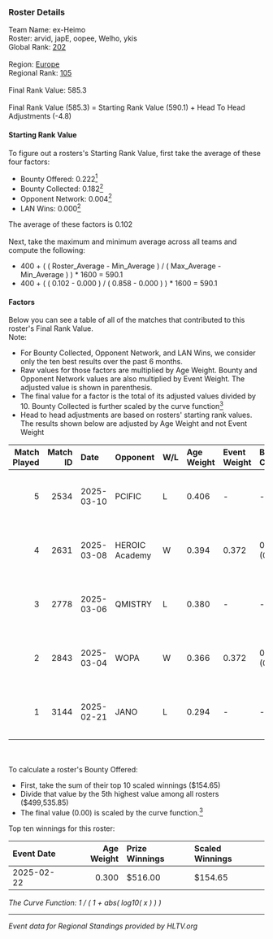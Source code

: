### Roster Details<br />
Team Name: ex-Heimo<br />
Roster: arvid, japE, oopee, Welho, ykis<br />
Global Rank: [202](../../standings_global_2025_07_07.md)<br />
<br />
Region: [Europe]( ../../standings_europe_2025_07_07.md)<br />
Regional Rank: [105]( ../../standings_europe_2025_07_07.md)<br />
<br />
Final Rank Value:  585.3<br />
<br />
Final Rank Value (585.3) = Starting Rank Value (590.1) + Head To Head Adjustments (-4.8)<br />

#### Starting Rank Value<br />
To figure out a rosters's Starting Rank Value, first take the average of these four factors:<br />
- Bounty Offered: 0.222[<sup>1</sup>](#table2)
- Bounty Collected: 0.182[<sup>2</sup>](#table1)
- Opponent Network: 0.004[<sup>2</sup>](#table1)
- LAN Wins: 0.000[<sup>2</sup>](#table1)

The average of these factors is 0.102<br />
<br />
Next, take the maximum and minimum average across all teams and compute the following:<br />
- 400 + ( ( Roster_Average - Min_Average ) / ( Max_Average - Min_Average ) ) * 1600 = 590.1
- 400 + ( ( 0.102 - 0.000 ) / ( 0.858 - 0.000 ) ) * 1600 = 590.1


#### Factors<br />
Below you can see a table of all of the matches that contributed to this roster's Final Rank Value.<br />
Note:<br />

- For Bounty Collected, Opponent Network, and LAN Wins, we consider only the ten best results over the past 6 months.
- Raw values for those factors are multiplied by Age Weight. Bounty and Opponent Network values are also multiplied by Event Weight. The adjusted value is shown in parenthesis.
- The final value for a factor is the total of its adjusted values divided by 10. Bounty Collected is further scaled by the curve function[<sup>3</sup>](#curveFunction)
- Head to head adjustments are based on rosters' starting rank values. The results shown below are adjusted by Age Weight and not Event Weight
<span id="table1"></span><br />


| Match Played | Match ID | Date       | Opponent       | W/L | Age Weight | Event Weight | Bounty Collected | Opponent Network | LAN Wins  | H2H Adj. | Roster                          |
| -: | -: | :- | :- | :- | :- | :- | :- | :- | :- | -: | :- |
|            5 |     2534 | 2025-03-10 | PCIFIC         | L   | 0.406      | -            | -                | -                | -         |    -8.39 | arvid, japE, oopee, Welho, ykis |
|            4 |     2631 | 2025-03-08 | HEROIC Academy | W   | 0.394      | 0.372        | 0.002 (0.000)    | 0.197 (0.029)    | 0 (0.000) |     8.22 | arvid, japE, oopee, Welho, ykis |
|            3 |     2778 | 2025-03-06 | QMISTRY        | L   | 0.380      | -            | -                | -                | -         |    -5.41 | arvid, japE, oopee, Welho, ykis |
|            2 |     2843 | 2025-03-04 | WOPA           | W   | 0.366      | 0.372        | 0.000 (0.000)    | 0.057 (0.008)    | 0 (0.000) |     3.60 | arvid, japE, oopee, Welho, ykis |
|            1 |     3144 | 2025-02-21 | JANO           | L   | 0.294      | -            | -                | -                | -         |    -2.83 | arvid, japE, oopee, Welho, ykis |

<br />
<span id="table2"></span><br />
To calculate a roster's Bounty Offered:<br />

- First, take the sum of their top 10 scaled winnings ($154.65)
- Divide that value by the 5th highest value among all rosters ($499,535.85)
- The final value (0.00) is scaled by the curve function.[<sup>3</sup>](#curveFunction)

Top ten winnings for this roster:<br />

| Event Date | Age Weight | Prize Winnings | Scaled Winnings |
| :- | -: | :- | :- |
| 2025-02-22 |      0.300 | $516.00        | $154.65         |


<span id="curveFunction"></span>_The Curve Function: 1 / ( 1 + abs( log10( x ) ) )_<br />

---
_Event data for Regional Standings provided by HLTV.org_<br />
